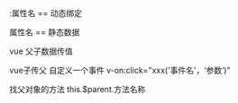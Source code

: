 :属性名 == 动态绑定

属性名 == 静态数据



vue 父子数据传值

vue子传父 自定义一个事件 v-on:click="xxx('事件名'，‘参数’)"

找父对象的方法 this.$parent.方法名称